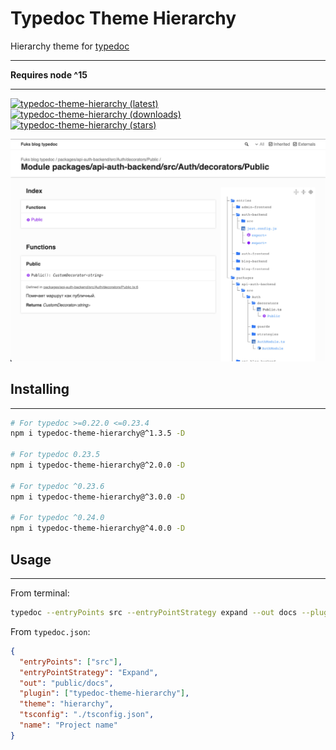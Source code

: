 # Typedoc Theme Hierarchy

Hierarchy theme for [typedoc](https://typedoc.org/)

---

**Requires node ^15**

---

[![typedoc-theme-hierarchy (latest)](https://img.shields.io/npm/v/typedoc-theme-hierarchy)](https://www.npmjs.com/package/typedoc-theme-hierarchy)
[![typedoc-theme-hierarchy (downloads)](https://img.shields.io/npm/dw/typedoc-theme-hierarchy)](https://www.npmjs.com/package/typedoc-theme-hierarchy)
[![typedoc-theme-hierarchy (stars)](https://img.shields.io/github/stars/difuks/typedoc-theme-hierarchy?style=social)](https://github.com/DiFuks/typedoc-theme-hierarchy)

![example](https://raw.githubusercontent.com/DiFuks/typedoc-theme-hierarchy/master/.github/images/demo.jpg)

## Installing

---

```bash
# For typedoc >=0.22.0 <=0.23.4
npm i typedoc-theme-hierarchy@^1.3.5 -D

# For typedoc 0.23.5
npm i typedoc-theme-hierarchy@^2.0.0 -D

# For typedoc ^0.23.6
npm i typedoc-theme-hierarchy@^3.0.0 -D

# For typedoc ^0.24.0
npm i typedoc-theme-hierarchy@^4.0.0 -D
```

## Usage

---

From terminal:

```bash
typedoc --entryPoints src --entryPointStrategy expand --out docs --plugin typedoc-theme-hierarchy --theme hierarchy
```

From `typedoc.json`:

```json
{
  "entryPoints": ["src"],
  "entryPointStrategy": "Expand",
  "out": "public/docs",
  "plugin": ["typedoc-theme-hierarchy"],
  "theme": "hierarchy",
  "tsconfig": "./tsconfig.json",
  "name": "Project name"
}
```
